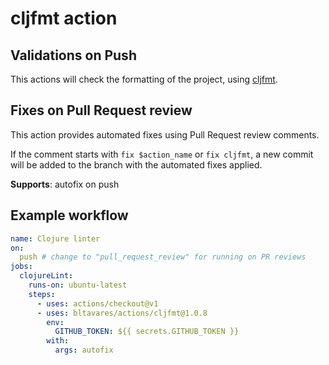 # cljfmt action

## Validations on Push

This actions will check the formatting of the project, using
[cljfmt](https://github.com/weavejester/cljfmt).

## Fixes on Pull Request review

This action provides automated fixes using Pull Request review comments.

If the comment starts with `fix $action_name` or `fix cljfmt`, a new commit will
be added to the branch with the automated fixes applied.

**Supports**: autofix on push

## Example workflow

```yaml
name: Clojure linter
on:
  push # change to "pull_request_review" for running on PR reviews
jobs:
  clojureLint:
    runs-on: ubuntu-latest
    steps:
      - uses: actions/checkout@v1
      - uses: bltavares/actions/cljfmt@1.0.8
        env:
          GITHUB_TOKEN: ${{ secrets.GITHUB_TOKEN }}
        with:
          args: autofix
```
